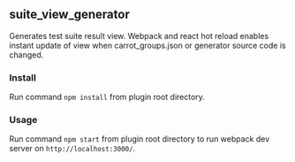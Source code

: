 ## suite_view_generator
Generates test suite result view. Webpack and react hot reload enables instant
update of view when carrot_groups.json or generator source code is changed.
### Install
Run command `npm install` from plugin root directory.
### Usage
Run command `npm start` from plugin root directory to run webpack dev server on
`http://localhost:3000/`.
